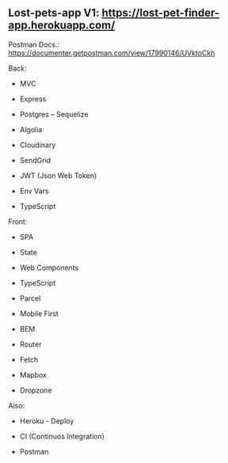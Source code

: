 ## Lost-pets-app V1: https://lost-pet-finder-app.herokuapp.com/

Postman Docs.: https://documenter.getpostman.com/view/17990146/UVktoCkh

Back:

- MVC

- Express

- Postgres – Sequelize

- Algolia

- Cloudinary

- SendGrid

- JWT (Json Web Token)

- Env Vars

- TypeScript



Front:

- SPA

- State

- Web Components

- TypeScript

- Parcel

- Mobile First

- BEM

- Router

- Fetch

- Mapbox

- Dropzone


Also:

- Heroku - Deploy 

- CI (Continuos Integration)

- Postman
